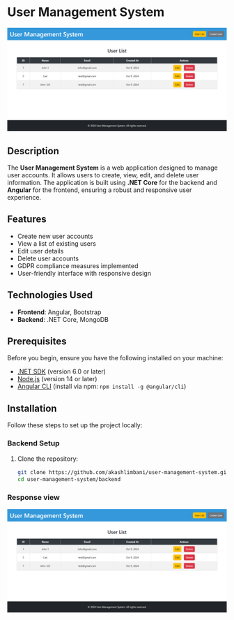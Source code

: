 # User Management System

![User Management System](https://github.com/akashlimbani/DOTNETAngularDemo/blob/main/Sources/DotNet-Angular-Demo-10-09-2024_05_36_PM.png) <!-- Replace with an image URL for your project -->

## Description

The **User Management System** is a web application designed to manage user accounts. It allows users to create, view, edit, and delete user information. The application is built using **.NET Core** for the backend and **Angular** for the frontend, ensuring a robust and responsive user experience.

## Features

- Create new user accounts
- View a list of existing users
- Edit user details
- Delete user accounts
- GDPR compliance measures implemented
- User-friendly interface with responsive design

## Technologies Used

- **Frontend**: Angular, Bootstrap
- **Backend**: .NET Core, MongoDB

## Prerequisites

Before you begin, ensure you have the following installed on your machine:

- [.NET SDK](https://dotnet.microsoft.com/download) (version 6.0 or later)
- [Node.js](https://nodejs.org/) (version 14 or later)
- [Angular CLI](https://angular.io/cli) (install via npm: `npm install -g @angular/cli`)

## Installation

Follow these steps to set up the project locally:

### Backend Setup

1. Clone the repository:

   ```bash
   git clone https://github.com/akashlimbani/user-management-system.git
   cd user-management-system/backend

### Response view

[![Watch the video](https://github.com/akashlimbani/DOTNETAngularDemo/blob/main/Sources/DotNet-Angular-Demo-10-09-2024_05_36_PM.png)](https://github.com/akashlimbani/DOTNETAngularDemo/blob/main/Sources/dotnetangulardemo.mp4)
